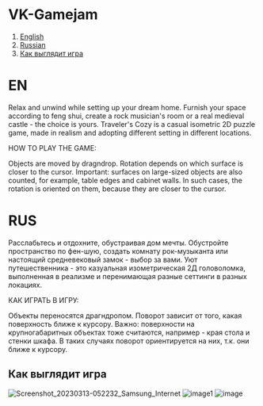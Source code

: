 # VK-Gamejam

1. [English](#en)
2. [Russian](#rus)
3. [Как выглядит игра](#как-выглядит-игра)

# EN
Relax and unwind while setting up your dream home. Furnish your space according to feng shui, create a rock musician's room or a real medieval castle - the choice is yours.
Traveler's Cozy is a casual isometric 2D puzzle game, made in realism and adopting different setting in different locations.

HOW TO PLAY THE GAME:

Objects are moved by dragndrop. Rotation depends on which surface is closer to the cursor.
Important: surfaces on large-sized objects are also counted, for example, table edges and cabinet walls. In such cases, the rotation is oriented on them, because they are closer to the cursor.

# RUS
Расслабьтесь и отдохните, обустраивая дом мечты. Обустройте пространство по фен-шую, создать комнату рок-музыканта или настоящий средневековый замок - выбор за вами.
Уют путешественника - это казуальная изометрическая 2Д головоломка, выполненная в реализме и перенимающая разные сеттинги в разных локациях.

КАК ИГРАТЬ В ИГРУ:

Объекты переносятся драгндропом. Поворот зависит от того, какая поверхность ближе к курсору.
Важно: поверхности на крупногабаритных объектах тоже считаются, например - края стола и стенки шкафа. В таких случаях поворот ориентируется на них, т.к. они ближе к курсору.

## Как выглядит игра

![Screenshot_20230313-052232_Samsung_Internet](https://github.com/moonbell-e/VK-Gamejam/assets/71431806/436af195-c895-484c-adfb-024bbfda95ec)
![image1](https://github.com/moonbell-e/VK-Gamejam/assets/71431806/47c2ae8f-d56e-4ae5-810b-fc833a658b2d)
![image](https://github.com/moonbell-e/VK-Gamejam/assets/71431806/7a683fc0-fa90-457b-b507-cff20bc1c927)

